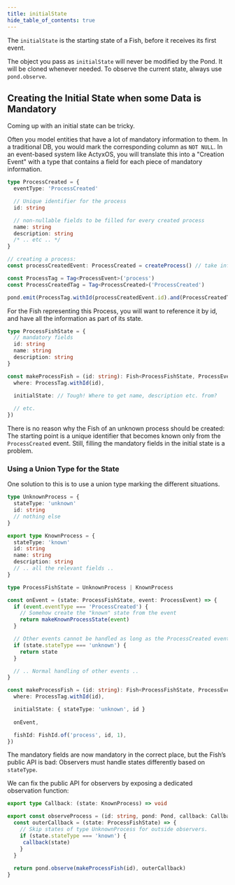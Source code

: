 ```yaml
---
title: initialState
hide_table_of_contents: true
---
```



The `initialState` is the starting state of a Fish, before it receives its first event.

The object you pass as `initialState` will never be modified by the Pond. It will be cloned whenever
needed. To observe the current state, always use `pond.observe`.

## Creating the Initial State when some Data is Mandatory

Coming up with an initial state can be tricky.

Often you model entities that have a lot of mandatory information to them. In a traditional DB, you
would mark the corresponding column as `NOT NULL`. In an event-based system like ActyxOS, you will
translate this into a "Creation Event" with a type that contains a field for each piece of mandatory
information.

```ts
type ProcessCreated = {
  eventType: 'ProcessCreated'

  // Unique identifier for the process
  id: string

  // non-nullable fields to be filled for every created process
  name: string
  description: string
  /* .. etc .. */
}

// creating a process:
const processCreatedEvent: ProcessCreated = createProcess() // take info from somewhere

const ProcessTag = Tag<ProcessEvent>('process')
const ProcessCreatedTag = Tag<ProcessCreated>('ProcessCreated')

pond.emit(ProcessTag.withId(processCreatedEvent.id).and(ProcessCreatedTag), processCreatedEvent)
```

For the Fish representing this Process, you will want to reference it by id, and have all the information as part of its state.

```ts
type ProcessFishState = {
  // mandatory fields
  id: string
  name: string
  description: string
}

const makeProcessFish = (id: string): Fish<ProcessFishState, ProcessEvent> => ({
  where: ProcessTag.withId(id),

  initialState: // Tough! Where to get name, description etc. from?
  
  // etc.
})
```

There is no reason why the Fish of an unknown process should be created: The starting point is a
unique identifier that becomes known only from the `ProcessCreated` event. Still, filling the
mandatory fields in the initial state is a problem.

### Using a Union Type for the State

One solution to this is to use a union type marking the different situations.

```ts
type UnknownProcess = {
  stateType: 'unknown'
  id: string
  // nothing else
}

export type KnownProcess = {
  stateType: 'known'
  id: string
  name: string
  description: string
  // .. all the relevant fields ..
}

type ProcessFishState = UnknownProcess | KnownProcess

const onEvent = (state: ProcessFishState, event: ProcessEvent) => {
  if (event.eventType === 'ProcessCreated') {
    // Somehow create the "known" state from the event
    return makeKnownProcessState(event)
  }

  // Other events cannot be handled as long as the ProcessCreated event wasn’t seen
  if (state.stateType === 'unknown') {
    return state
  }

  // .. Normal handling of other events ..
}

const makeProcessFish = (id: string): Fish<ProcessFishState, ProcessEvent> => ({
  where: ProcessTag.withId(id),

  initialState: { stateType: 'unknown', id }
  
  onEvent,

  fishId: FishId.of('process', id, 1),
})
```

The mandatory fields are now mandatory in the correct place, but the Fish’s public API is bad:
Observers must handle states differently based on `stateType`.

We can fix the public API for observers by exposing a dedicated observation function:

```ts
export type Callback: (state: KnownProcess) => void

export const observeProcess = (id: string, pond: Pond, callback: Callback) => {
  const outerCallback = (state: ProcessFishState) => {
    // Skip states of type UnknownProcess for outside observers.
    if (state.stateType === 'known') {
     callback(state)
    }
  }
  
  return pond.observe(makeProcessFish(id), outerCallback)
}
```

